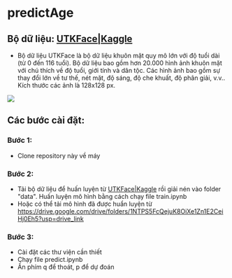 # predictAge
## Bộ dữ liệu: [UTKFace|Kaggle](https://www.kaggle.com/datasets/jangedoo/utkface-new)
- Bộ dữ liệu UTKFace là bộ dữ liệu khuôn mặt quy mô lớn với độ tuổi dài (từ 0 đến 116 tuổi). Bộ dữ liệu bao gồm hơn 20.000 hình ảnh khuôn mặt với chú thích về độ tuổi, giới tính và dân tộc. Các hình ảnh bao gồm sự thay đổi lớn về tư thế, nét mặt, độ sáng, độ che khuất, độ phân giải, v.v.. Kích thước các ảnh là 128x128 px.

<img src="https://img.upanh.tv/2024/06/08/imageab64c8c7ca5b3385.png">

## Các bước cài đặt:
### Bước 1:
- Clone repository này về máy
### Bước 2:
- Tải bộ dữ liệu để huấn luyện từ [UTKFace|Kaggle](https://www.kaggle.com/datasets/jangedoo/utkface-new) rồi giải nén vào folder "data". Huấn luyện mô hình bằng cách chạy file train.ipynb 
- Hoặc có thể tải mô hình đã được huẩn luyện từ https://drive.google.com/drive/folders/1NTPS5FcQejuK8OiXe1Zn1E2CeiHj0Eh5?usp=drive_link
### Bước 3:
- Cài đặt các thư viện cần thiết
- Chạy file predict.ipynb
- Ấn phím q để thoát, p để dự đoán

